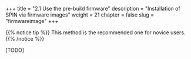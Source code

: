 +++
title = "2.1 Use the pre-build firmware"
description = "Installation of SPIN via firmware images"
weight = 21
chapter = false
slug = "firmwareimage"
+++

{{% notice tip %}}
This method is the recommended one for novice users.
{{% /notice %}}

[TODO]
